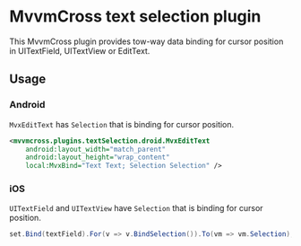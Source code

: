 # MvvmCross text selection plugin
This MvvmCross plugin provides tow-way data binding for cursor position in UITextField, UITextView or EditText.
## Usage
### Android
`MvxEditText` has `Selection` that is binding for cursor position.
```xml
<mvvmcross.plugins.textSelection.droid.MvxEditText
    android:layout_width="match_parent"
    android:layout_height="wrap_content"
    local:MvxBind="Text Text; Selection Selection" />
```
### iOS
`UITextField` and `UITextView` have `Selection` that is binding for cursor position.
```C#
set.Bind(textField).For(v => v.BindSelection()).To(vm => vm.Selection);
```
